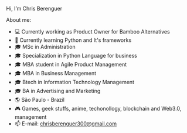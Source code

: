 Hi, I’m Chris Berenguer
 
About me:

- 💻 Currently working as Product Owner for Bamboo Alternatives
- 🐍 Currently learning Python and It's frameworks
- 🎓 MSc in Administration
- 🎓 Specialization in Python Language for business
- 🎓 MBA student in Agile Product Management 
- 🎓 MBA in Business Management
- 🎓 Btech in Information Technology Management
- 🎓 BA in Advertising and Marketing
- 🌎 São Paulo - Brazil
- 🎮 Games, geek stuffs, anime, techonollogy, blockchain and Web3.0, management
- 📫 E-mail: chrisberenguer300@gmail.com 

